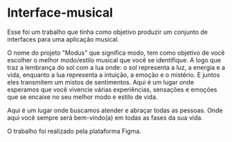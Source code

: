 # Interface-musical
Esse foi um trabalho que tinha como objetivo produzir um conjunto de interfaces para uma aplicação musical.

O nome do projeto "Modus" que significa modo, tem como objetivo de você escolher o melhor modo/estilo musical que você se identifique. A logo que traz a lembrança do sol com a lua onde: o sol representa a luz, a energia e a vida, enquanto a lua representa a intuição, a emoção e o mistério. E juntos eles transmitem um mistos de sentimentos. Aqui é um lugar onde esperamos que você vivencie várias experiências, sensações e emoções que se encaixe no seu melhor modo e estilo de vida.

Aqui é um lugar onde buscamos atender e abraçar todas as pessoas. Onde aqui você sempre será bem-vindo(a) em todas as fases da sua vida.

O trabalho foi realizado pela plataforma Figma.
